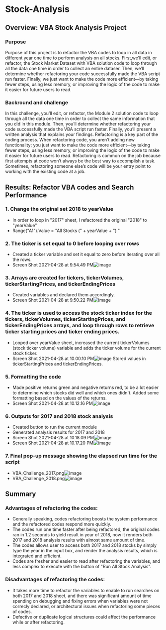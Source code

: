 # Stock-Analysis 

## Overview: VBA Stock Analysis Project
### Purpose
Purpose of this project is to refactor the VBA codes to loop in all data in different year one time to perform analysis on all stocks. First,we’ll edit, or refactor, the Stock Market Dataset with VBA solution code to loop through all the data one time in order to collect an entire dataser. Then, we’ll determine whether refactoring your code successfully made the VBA script run faster. Finally, we just want to make the code more efficient—by taking fewer steps, using less memory, or improving the logic of the code to make it easier for future users to read.
### Backround and challenge 
In this challenge, you’ll edit, or refactor, the Module 2 solution code to loop through all the data one time in order to collect the same information that you did in this module. Then, you’ll determine whether refactoring your code successfully made the VBA script run faster. Finally, you’ll present a written analysis that explains your findings. 
Refactoring is a key part of the coding process. When refactoring code, you aren’t adding new functionality; you just want to make the code more efficient—by taking fewer steps, using less memory, or improving the logic of the code to make it easier for future users to read. Refactoring is common on the job because first attempts at code won’t always be the best way to accomplish a task. Sometimes, refactoring someone else’s code will be your entry point to working with the existing code at a job.

## Results: Refactor VBA codes and Search Performance 
### 1. Change the original set 2018 to yearValue 
* In order to loop in "2017" sheet, I refactored the original "2018" to "yearValue" 
* Range("A1").Value = "All Stocks (" + yearValue + ") "
### 2. The ticker is set equal to 0 before looping over rows
* Created a ticker variable and set it equal to zero before iterating over all the rows. 
* Screen Shot 2021-04-28 at 9.54.49 PM![image](https://user-images.githubusercontent.com/82353749/116493335-7fdc2400-a86c-11eb-8ac8-ade983d57ec4.png)
### 3. Arrays are created for tickers, tickerVolumes, tickerStartingPrices, and tickerEndingPrices 
* Created variables and declared them accordingly. 
* Screen Shot 2021-04-28 at 9.50.22 PM![image](https://user-images.githubusercontent.com/82353749/116493401-ab5f0e80-a86c-11eb-97f3-c07f3cb164d3.png)
### 4. The ticker is used to access the stock ticker index for the tickers, tickerVolumes, tickerStartingPrices, and tickerEndingPrices arrays, and loop through rows to retrieve ticker starting prices and ticker ending prices. 
* Looped over yearValue sheet, increased the current tickerVolumes (stock ticker volume) variable and adds the ticker volume for the current stock ticker. 
* Screen Shot 2021-04-28 at 10.00.10 PM![image](https://user-images.githubusercontent.com/82353749/116494282-7eabf680-a86e-11eb-8801-3a03ce5dfbd2.png)
Stored values in tickerStartingPrices and tickerEndingPrices. 
### 5. Formatting the code 
* Made positive returns green and negative returns red, to be a lot easier to determine which stocks did well and which ones didn't. Added some formatting based on the values of the returns.
* Screen Shot 2021-04-28 at 10.12.16 PM![image](https://user-images.githubusercontent.com/82353749/116494480-e6fad800-a86e-11eb-8ebe-5cda3f950993.png)
### 6. Outputs for 2017 and 2018 stock analysis 
* Created button to run the current module 
* Generated analysis results for 2017 and 2018 
* Screen Shot 2021-04-28 at 10.18.09 PM![image](https://user-images.githubusercontent.com/82353749/116494847-b4051400-a86f-11eb-9732-8493f772793c.png)
* Screen Shot 2021-04-28 at 10.17.20 PM![image](https://user-images.githubusercontent.com/82353749/116494857-ba938b80-a86f-11eb-8fa9-c28b271d1c0a.png)
### 7. Final pop-up message showing the elapsed run time for the script
* VBA_Challenge_2017.png![image](https://user-images.githubusercontent.com/82353749/116494646-41943400-a86f-11eb-99b3-0b29b8fc970d.png)
* VBA_Challenge_2018.png![image](https://user-images.githubusercontent.com/82353749/116494655-4822ab80-a86f-11eb-95f6-5d92628cdfa7.png)

## Summary 
### Advantages of refactoring the codes: 
* Generally speaking, codes refactoring boosts the system performance and the refactored codes respond more quickly. 
* The codes run one time faster after being refactored, the original codes ran in 1.2 seconds to yield result in year of 2018, now it renders both 2017 and 2018 analysis results with almost same amount of time. 
* The codes allows user to access both 2017 and 2018 stocks by simply type the year in the input box, and render the analysis results, which is integrated and efficient. 
* Codes are fresher and easier to read after refactoring the variables, and less complex to execute with the button of "Run All Stock Analysis". 
### Disadvantages of refactoring the codes: 
* It takes more time to refactor the variables to enable to run searches on both 2017 and 2018 sheet, and there was significant amount of time spending on debugging and fixing errors when variables were not correcly declared, or architectural issues when refactoring some pieces of codes. 
* Defective or duplicate logical structures could affect the performance while or after refactoring. 
